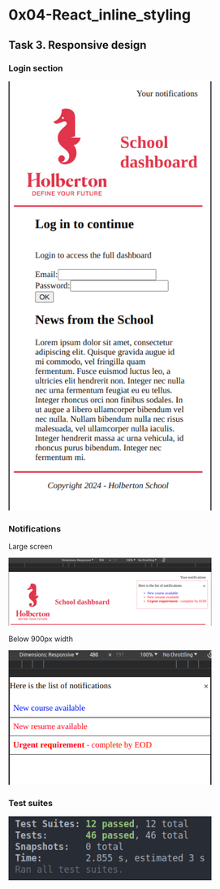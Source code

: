 # 0x04-React_inline_styling

## Task 3. Responsive design

### Login section

<img src="public/screenshot_login.png" width="400" />

### Notifications

Large screen

<img src="public/scrennshot_large.png" width="400" />

Below 900px width

<img src="public/screenshot_below_900.png" width="400" />

### Test suites

<img src="public/test_suites.png" width="400" />